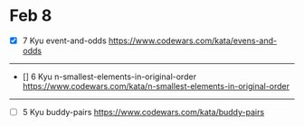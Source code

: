 # Feb 8

- [x] 7 Kyu
      event-and-odds
      <https://www.codewars.com/kata/evens-and-odds>

---

- [] 6 Kyu
  n-smallest-elements-in-original-order
  <https://www.codewars.com/kata/n-smallest-elements-in-original-order>

---

- [ ] 5 Kyu
      buddy-pairs
      <https://www.codewars.com/kata/buddy-pairs>
